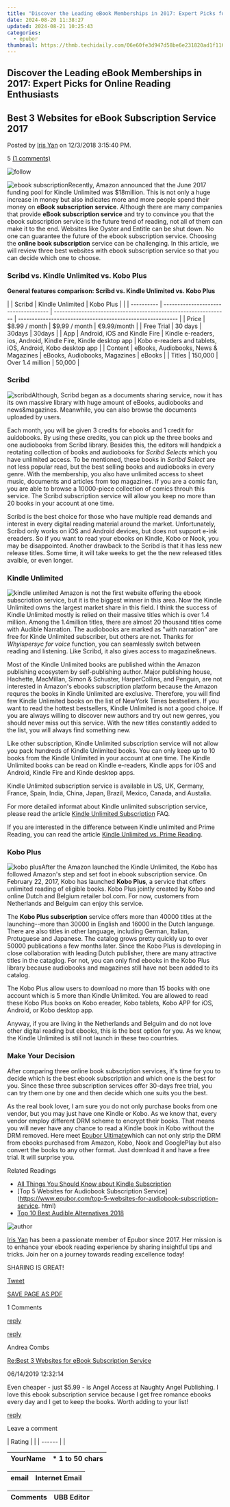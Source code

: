 ```yaml
---
title: "Discover the Leading eBook Memberships in 2017: Expert Picks for Online Reading Enthusiasts"
date: 2024-08-20 11:38:27
updated: 2024-08-21 10:25:43
categories:
  - epubor
thumbnail: https://thmb.techidaily.com/06e60fe3d947d58be6e231820ad1f116434db798e239b52d730db0c4a5927ced.jpg
---
```


## Discover the Leading eBook Memberships in 2017: Expert Picks for Online Reading Enthusiasts

## Best 3 Websites for eBook Subscription Service 2017

Posted by [Iris Yan](https://www.facebook.com/iris.yan.16718) on 12/3/2018 3:15:40 PM.

5 [(1 comments)](http://www.epubor.com/#comment-area) 



![follow](http://www.epubor.com/images/follow.png)

![ebook subscription](https://www.epubor.com/images/uppic/Ebook-subscription-service.png)Recently, Amazon announced that the June 2017 funding pool for Kindle Unlimited was $18million. This is not only a huge increase in money but also indicates more and more people spend their money on **eBook subscription service**. Although there are many companies that provide **eBook subscription service** and try to convince you that the ebook subscription service is the future trend of reading, not all of them can make it to the end. Websites like Oyster and Entitle can be shut down. No one can guarantee the future of the ebook subscription service. Choosing the **online book subscription** service can be challenging. In this article, we will review three best websites with ebook subscription service so that you can decide which one to choose. 

### Scribd vs. Kindle Unlimited vs. Kobo Plus

**General features comparison: Scribd vs. Kindle Unlimited vs. Kobo Plus**

| |  Scribd  | Kindle Unlimited                     | Kobo Plus                                                       |                                                            |
| ---------- | ------------------------------------ | --------------------------------------------------------------- | ---------------------------------------------------------- |
| Price      | $8.99 / month                        | $9.99 / month                                                   | €9.99/month                                                |
| Free Trial | 30 days                              | 30days                                                          | 30days                                                     |
| App        | Android, iOS and Kindle Fire         | Kindle e-readers, ios, Android, Kindle Fire, Kindle desktop app | Kobo e-readers and tablets, iOS, Android, Kobo desktop app |
| Content    | eBooks, Audiobooks, News & Magazines | eBooks, Audiobooks, Magazines                                   | eBooks                                                     |
| Titles     | 150,000                              | Over 1.4 million                                                | 50,000                                                     |

### Scribd

![scribd](https://www.epubor.com/images/uppic/scribd-2.png)Although, Scribd began as a documents sharing service, now it has its own massive library with huge amount of eBooks, audiobooks and news&magazines. Meanwhile, you can also browse the documents uploaded by users. 

Each month, you will be given 3 credits for ebooks and 1 credit for auidobooks. By using these credits, you can pick up the three books and one audiobooks from Scribd library. Besides this, the editors will handpick a reotating collection of books and audiobooks for _Scribd Selects_ which you have unlimited access. To be mentioned, these books in _Scribd Select_ are not less popular read, but the best selling books and audiobooks in every genre. With the membership, you also have unlimited access to sheet music, documents and articles from top magazines. If you are a comic fan, you are able to browse a 10000-piece collection of comics throuh this service. The Scribd subscription service will allow you keep no more than 20 books in your account at one time.

Scribd is the best choice for those who have multiple read demands and interest in every digital reading material around the market. Unfortunately, Scribd only works on iOS and Android devices, but does not support e-ink ereaders. So if you want to read your ebooks on Kindle, Kobo or Nook, you may be disappointed. Another drawback to the Scribd is that it has less new release titles. Some time, it will take weeks to get the the new released titles avaible, or even longer.

### Kindle Unlimited

![kindle unlimited](https://www.epubor.com/images/uppic/kindle-unlimited-2.png) Amazon is not the first website offering the ebook subscriotion service, but it is the biggest winner in this area. Now the Kindle Unlimited owns the largest market share in this field. I think the success of Kindle Unlimited mostly is relied on their massive titles which is over 1.4 million. Among the 1.4million titles, there are almost 20 thousand titles come with Audible Narration. The audiobooks are marked as "with narration" are free for Kinde Unlimited subscriber, but others are not. Thanks for _Whyispersyc for voice_ function, you can seamlessly switch between reading and listening. Like Scribd, it also gives access to magazine&news.

Most of the Kindle Unlimited books are published within the Amazon publishing ecosystem by self-publishing author. Major publishing house, Hachette, MacMillan, Simon & Schuster, HarperCollins, and Penguin, are not interested in Amazon's ebooks subscription platform because the Amazon requres the books in Kindle Unlimited are exclusive. Therefore, you will find few Kindle Unlimited books on the list of NewYork Times bestsellers. If you want to read the hottest bestsellers, Kindle Unlimited is not a good choice. If you are always willing to discover new authors and try out new genres, you should never miss out this service. With the new titles constantly added to the list, you will always find something new.

 Like other subscription, Kindle Unlimited subscription service will not allow you pack hundreds of Kindle Unlimited books. You can only keep up to 10 books from the Kindle Unlimited in your account at one time. The Kindle Unlimited books can be read on Kindle e-readers, Kindle apps for iOS and Android, Kindle Fire and Kinde desktop apps.

Kindle Unlimited subscription service is available in US, UK, Germany, France, Spain, India, China, Japan, Brazil, Mexico, Canada, and Austalia.

For more detailed informat about Kindle unlimited subscription service, please read the article [Kindle Unlimited Subscription](https://tools.techidaily.com/epubor/products/) FAQ.

If you are interested in the difference between Kindle unlimited and Prime Reading, you can read the article [Kindle Unlimited vs. Prime Reading](https://tools.techidaily.com/epubor/products/).

### Kobo Plus

![kobo plus](https://www.epubor.com/images/uppic/Kobo-plus.png)After the Amazon launched the Kindle Unlimited, the Kobo has followed Amazon's step and set foot in ebook subscription service. On February 22, 2017, Kobo has launched **Kobo Plus**, a service that offers unlimited reading of eligible books. Kobo Plus jointly created by Kobo and online Dutch and Belgium retailer bol.com. For now, customers from Netherlands and Belguim can enjoy this service. 

The **Kobo Plus subscription** service offers more than 40000 titles at the launching--more than 30000 in English and 16000 in the Dutch language. There are also titles in other language, including German, Italian, Protuguese and Japanese. The catalog grows pretty quickly up to over 50000 publications a few months later. Since the Kobo Plus is developing in close collaboration with leading Dutch publisher, there are many attractive titles in the cataglog. For not, you can only find ebooks in the Kobo Plus library because audiobooks and magazines still have not been added to its catalog.

The Kobo Plus allow users to download no more than 15 books with one account which is 5 more than Kindle Unlimited. You are allowed to read these Kobo Plus books on Kobo ereader, Kobo tablets, Kobo APP for iOS, Android, or Kobo desktop app.

Anyway, if you are living in the Netherlands and Belguim and do not love other digital reading but ebooks, this is the best option for you. As we know, the Kindle Unlimited is still not launch in these two countries. 

### Make Your Decision

After comparing three online book subscription services, it's time for you to decide which is the best ebook subscription and which one is the best for you. Since these three subscription services offer 30-days free trial, you can try them one by one and then decide which one suits you the best. 

As the real book lover, I am sure you do not only purchase books from one vendor, but you may just have one Kindle or Kobo. As we know that, every vendor employ different DRM scheme to encrypt their books. That means you will never have any chance to read a Kindle book in Kobo without the DRM removed. Here meet [Epubor Ultimate](https://www.epubor.com/)which can not only strip the DRM from ebooks purchased from Amazon, Kobo, Nook and GooglePlay but also convert the books to any other format. Just download it and have a free trial. It will surprise you. 

[](https://tools.techidaily.com/epubor/ultimate/) [](https://tools.techidaily.com/epubor/ultimate/) 

Related Readings

* [All Things You Should Know about Kindle Subscription](https://tools.techidaily.com/epubor/products/)
* [Top 5 Websites for Audiobook Subscription Service](https://www.epubor.com/top-5-websites-for-audiobook-subscription-service. html)
* [Top 10 Best Audible Alternatives 2018](https://tools.techidaily.com/epubor/products/)

![author](http://www.epubor.com/images/uppic/iris.png)

[Iris Yan](https://www.facebook.com/iris.yan.16718) has been a passionate member of Epubor since 2017\. Her mission is to enhance your ebook reading experience by sharing insightful tips and tricks. Join her on a journey towards reading excellence today!

SHARING IS GREAT!

[Tweet](https://twitter.com/share) 

[SAVE PAGE AS PDF](https://tools.techidaily.com/epubor/products/) 



1 Comments

[reply](https://tools.techidaily.com/epubor/products/) 

[reply](https://tools.techidaily.com/epubor/products/) 

Andrea Combs

[Re:Best 3 Websites for eBook Subscription Service](https://tools.techidaily.com/epubor/products/)

06/14/2019 12:32:14

Even cheaper - just $5.99 - is Angel Access at Naughty Angel Publishing. I love this ebook subscription service because I get free romance ebooks every day and I get to keep the books. Worth adding to your list!

[reply](https://tools.techidaily.com/epubor/products/) 

Leave a comment

| Rating |  |
| ------ |  |

| YourName | \*  1 to 50 chars |
| -------- | ----------------- |

| email | Internet Email |
| ----- | -------------- |

| Comments | UBB Editor |
| -------- | ---------- |

<ins class="adsbygoogle"
     style="display:block"
     data-ad-format="autorelaxed"
     data-ad-client="ca-pub-7571918770474297"
     data-ad-slot="1223367746"></ins>



<ins class="adsbygoogle"
     style="display:block"
     data-ad-client="ca-pub-7571918770474297"
     data-ad-slot="8358498916"
     data-ad-format="auto"
     data-full-width-responsive="true"></ins>
